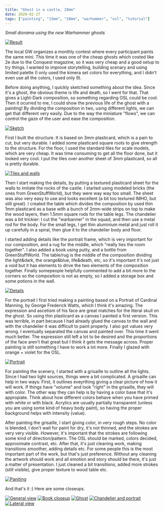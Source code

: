 ```yaml
---
title: "Ghost in a castle, 28mm"
date: 2020-02-27
tags: ["painting", "15mm", "28mm", "warhammer", "osl", "tutorial"]
---
```


*Small diorama using the new Warhammer ghosts*

<!--more--> 

[![Result](https://cloud.ajimenez.es/index.php/s/Q9qQzdASnZrsBkr/preview)](https://cloud.ajimenez.es/index.php/s/Q9qQzdASnZrsBkr)

The local GW organizes a monthly contest where every participant paints the same mini. This time it was one of the cheap ghosts which costed like 2e due to the Conquest magazine, so it was very cheap and a good setup to try things. I wanted to improve storytelling, building scenary and using limited palette (I only used the kimera set colors for everything, and I didn't even use all the colors, I used only 9).

Before doing anything, I quickly sketched something about the idea. Since it's a ghost, the obvious theme is life and death, so I went for that. That gives a Light-Dark composition, so something regarding OSL could be cool. Then it ocurred to me, I could show the previous life of the ghost with a painting! By dividing the composition in two, using different lights, we can get that different very easily. Due to the way the miniature "flows", we can control the gaze of the user and ease the composition.

[![Sketch](https://cloud.ajimenez.es/index.php/s/CcdBTKENFaJMH9a/preview)](https://cloud.ajimenez.es/index.php/s/CcdBTKENFaJMH9a)

First I built the structure. It is based on 3mm plasticard, which is a pain to cut, but very durable. I added some plasticard square roots to give strength to the structure. For the floor, I used the standard tiles for scale models, which are very cheap. It was time consuming to get all the floor done, but it looked very cool. I put the tiles over another sheet of 3mm plasticard, so all is pretty durable.

[![Tiles and walls](https://cloud.ajimenez.es/index.php/s/yPwFsKZeTf6q4Qe/preview)](https://cloud.ajimenez.es/index.php/s/yPwFsKZeTf6q4Qe)

Then I start making the details, by putting a textured plasticard sheet for the walls to imitate the rocks of the castle. I started using modeled bricks (the ones from GreenStuffWorld), but they were way way too small. The sheet was also very easy to use and looks excellent (a bit too textured IMHO, but still great). I created the table which divides the composition by used thin 1mm plasticard as a base with a bunch of 2mm-wide strips on top to make the wood layers, then 1.5mm square rods for the table legs. The chandelier was a bit trickier: I cut the "warbanner" in the squad, and then use a metal rod for the body. For the small legs, I get thin aluminium metal and just roll it up carefully in a spiral, then glue it to the chandelier body and floor.

I started adding details like the portrait frame, which is very important for our composition, and a rug for the middle, which "really ties the room together". I also added a book using putty, and a bottle from GreenStuffWorld. The table/rug is the middle of the composition dividing the light&dark, the orange&blue, life&death, etc, so it's important it's not just a void but it has elements to drive the two elements of the composition together. Finally somepeople helpfully commented to add a bit more to the corners so the composition is not as empty, so I added a storage box and some potions in the wall.

[![Details](https://cloud.ajimenez.es/index.php/s/Amw5BHzHooaDarF/preview)](https://cloud.ajimenez.es/index.php/s/Amw5BHzHooaDarF)

For the portrait I first tried making a painting based on a Portrait of Cardinal Manning, by George Frederick Watts, which I think it's amazing. The expression and ascetism of his face are great matches for the literal skull on the ghost. So using thin plasticard as a canvas I painted a first version. This was terrible, in part because I had already glued the canvas to the wall and with the chandelier it was difficult to paint properly. I also got values very wrong. I eventually separated the canvas and painted over. This time it went much better. The expression still left a lot to be desired and the proportions of the face aren't that great but I think it gets the message across. Proper painting is still something I have to work a lot more. Finally I glazed with orange + violet for the OSL.

[![Portrait](https://cloud.ajimenez.es/index.php/s/pz3dpWgPZTCPgxe/preview)](https://cloud.ajimenez.es/index.php/s/pz3dpWgPZTCPgxe)

For painting the scenery, I started with a grisaille to outline all the lights. Since I had two light sources, things were a bit complicated. A grisaille can help in two ways: First, it outlines eveyrthing giving a clear picture of how it will work. If things have "volume" and look "right" in the grisaille, they will with color. The other way they can help is by having a color base that it's appropiate. Think about how different colors behave when you have primed with white or with black. Acrylics are usually partially transparent (unless you are using some kind of heavy body paint), so having the proper background helps with intensity (value).

After painting the grisaille, I start giving color, in very rough steps. No color is blended, I don't wait for paint for dry, it's not thinned, and the strokes are very very visible. However, it's important that the strokes are following some kind of direction/pattern. The OSL should be marked, colors decided, approximate contrast, etc. After that, it's just cleaning work, making transitions smoother, adding details etc. For some people this is the most important part of the work, but that's just preference. Without any cleaning the artwork should work and all emotion and story should be there, it's just a matter of presentation. I just cleaned a bit transitions, added more strokes (still visible), give proper texture to wood table etc.

[![Paniting](https://cloud.ajimenez.es/index.php/s/ZibzrSLtogxW2AN/preview)](https://cloud.ajimenez.es/index.php/s/ZibzrSLtogxW2AN)

And that's it :) Here are some closeups.

[![General view](https://cloud.ajimenez.es/index.php/s/wY36iMkei3gXgi3/preview)](https://cloud.ajimenez.es/index.php/s/wY36iMkei3gXgi3)
[![Book closeup](https://cloud.ajimenez.es/index.php/s/42ikWpayj3iTA88/preview)](https://cloud.ajimenez.es/index.php/s/42ikWpayj3iTA88)
[![Ghost](https://cloud.ajimenez.es/index.php/s/T48Qs7rRYoTNDij/preview)](https://cloud.ajimenez.es/index.php/s/T48Qs7rRYoTNDij)
[![Chandelier and portrait](https://cloud.ajimenez.es/index.php/s/7KCejRMnijy4kmy/preview)](https://cloud.ajimenez.es/index.php/s/7KCejRMnijy4kmy)
[![Lateral view](https://cloud.ajimenez.es/index.php/s/QNsGPHwZyEKAP3b/preview)](https://cloud.ajimenez.es/index.php/s/QNsGPHwZyEKAP3b)
